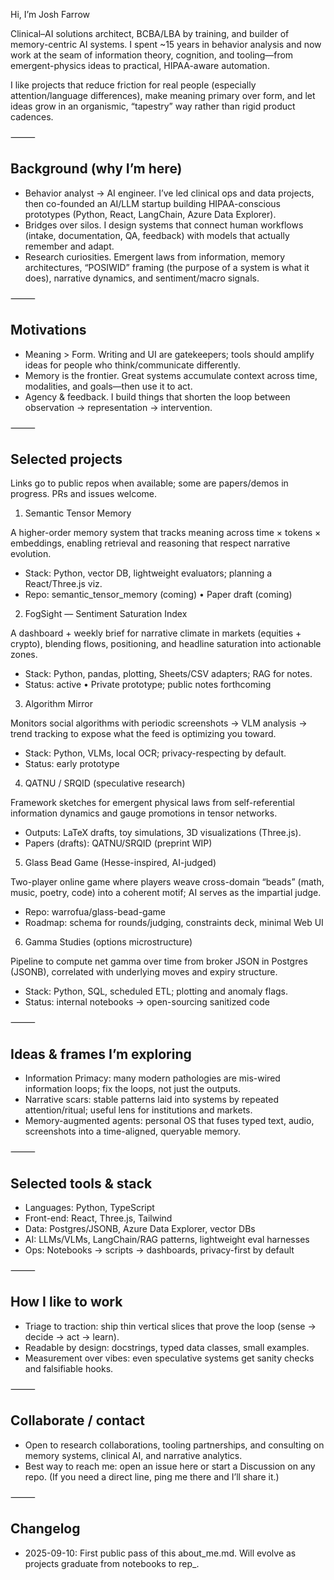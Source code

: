 Hi, I’m Josh Farrow

Clinical–AI solutions architect, BCBA/LBA by training, and builder of memory-centric AI systems.
I spent ~15 years in behavior analysis and now work at the seam of information theory, cognition, and tooling—from emergent-physics ideas to practical, HIPAA-aware automation.

I like projects that reduce friction for real people (especially attention/language differences), make meaning primary over form, and let ideas grow in an organismic, “tapestry” way rather than rigid product cadences.

⸻

## Background (why I’m here)
- Behavior analyst → AI engineer. I’ve led clinical ops and data projects, then co-founded an AI/LLM startup building HIPAA-conscious prototypes (Python, React, LangChain, Azure Data Explorer).
- Bridges over silos. I design systems that connect human workflows (intake, documentation, QA, feedback) with models that actually remember and adapt.
- Research curiosities. Emergent laws from information, memory architectures, “POSIWID” framing (the purpose of a system is what it does), narrative dynamics, and sentiment/macro signals.

⸻

## Motivations
- Meaning > Form. Writing and UI are gatekeepers; tools should amplify ideas for people who think/communicate differently.
- Memory is the frontier. Great systems accumulate context across time, modalities, and goals—then use it to act.
- Agency & feedback. I build things that shorten the loop between observation → representation → intervention.

⸻

## Selected projects

Links go to public repos when available; some are papers/demos in progress. PRs and issues welcome.

1) Semantic Tensor Memory

A higher-order memory system that tracks meaning across time × tokens × embeddings, enabling retrieval and reasoning that respect narrative evolution.
- Stack: Python, vector DB, lightweight evaluators; planning a React/Three.js viz.
- Repo: semantic_tensor_memory (coming) • Paper draft (coming)

2) FogSight — Sentiment Saturation Index

A dashboard + weekly brief for narrative climate in markets (equities + crypto), blending flows, positioning, and headline saturation into actionable zones.
- Stack: Python, pandas, plotting, Sheets/CSV adapters; RAG for notes.
- Status: active • Private prototype; public notes forthcoming

3) Algorithm Mirror

Monitors social algorithms with periodic screenshots → VLM analysis → trend tracking to expose what the feed is optimizing you toward.
- Stack: Python, VLMs, local OCR; privacy-respecting by default.
- Status: early prototype

4) QATNU / SRQID (speculative research)

Framework sketches for emergent physical laws from self-referential information dynamics and gauge promotions in tensor networks.
- Outputs: LaTeX drafts, toy simulations, 3D visualizations (Three.js).
- Papers (drafts): QATNU/SRQID (preprint WIP)

5) Glass Bead Game (Hesse-inspired, AI-judged)

Two-player online game where players weave cross-domain “beads” (math, music, poetry, code) into a coherent motif; AI serves as the impartial judge.
- Repo: warrofua/glass-bead-game
- Roadmap: schema for rounds/judging, constraints deck, minimal Web UI

6) Gamma Studies (options microstructure)

Pipeline to compute net gamma over time from broker JSON in Postgres (JSONB), correlated with underlying moves and expiry structure.
- Stack: Python, SQL, scheduled ETL; plotting and anomaly flags.
- Status: internal notebooks → open-sourcing sanitized code

⸻

## Ideas & frames I’m exploring
- Information Primacy: many modern pathologies are mis-wired information loops; fix the loops, not just the outputs.
- Narrative scars: stable patterns laid into systems by repeated attention/ritual; useful lens for institutions and markets.
- Memory-augmented agents: personal OS that fuses typed text, audio, screenshots into a time-aligned, queryable memory.

⸻

## Selected tools & stack
- Languages: Python, TypeScript
- Front-end: React, Three.js, Tailwind
- Data: Postgres/JSONB, Azure Data Explorer, vector DBs
- AI: LLMs/VLMs, LangChain/RAG patterns, lightweight eval harnesses
- Ops: Notebooks → scripts → dashboards, privacy-first by default

⸻

## How I like to work
- Triage to traction: ship thin vertical slices that prove the loop (sense → decide → act → learn).
- Readable by design: docstrings, typed data classes, small examples.
- Measurement over vibes: even speculative systems get sanity checks and falsifiable hooks.

⸻

## Collaborate / contact
- Open to research collaborations, tooling partnerships, and consulting on memory systems, clinical AI, and narrative analytics.
- Best way to reach me: open an issue here or start a Discussion on any repo. (If you need a direct line, ping me there and I’ll share it.)

⸻

## Changelog
- 2025-09-10: First public pass of this about_me.md. Will evolve as projects graduate from notebooks to rep_.
